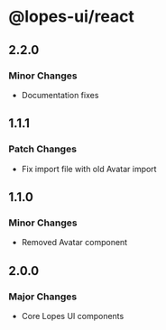# @lopes-ui/react

## 2.2.0

### Minor Changes

- Documentation fixes

## 1.1.1

### Patch Changes

- Fix import file with old Avatar import

## 1.1.0

### Minor Changes

- Removed Avatar component

## 2.0.0

### Major Changes

- Core Lopes UI components
